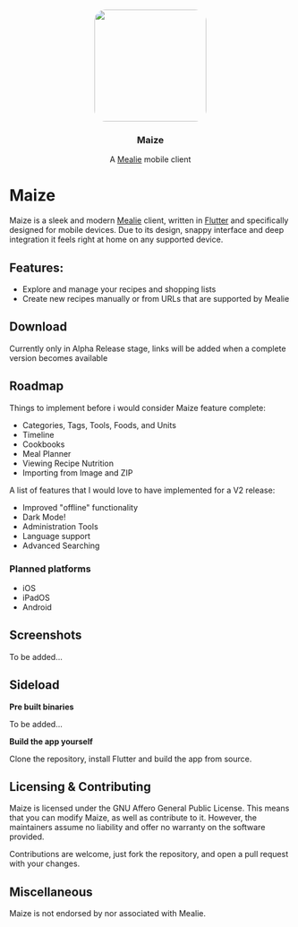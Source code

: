 <!-- PROJECT LOGO -->
<br />
<style>
.icon {
    border-radius: 10%;
}
</style>
<p align="center">
  <a href="https://github.com/young-hnau/maize">
<img class="icon" style="width:200px;height:200px" viewBox="0 0 24 24" src="assets/maize_logo.png">
</img>
  </a>

  <h3 align="center">Maize</h3>

  <p align="center">
    A <a href="https://github.com/mealie-recipes/mealie">Mealie</a> mobile client
</p>

# Maize

Maize is a sleek and modern [Mealie](https://github.com/mealie-recipes/mealie) client, written in [Flutter](https://github.com/flutter/flutter) and specifically designed for mobile devices. Due to its design, snappy interface and deep integration it feels right at home on any supported device.

## Features:

- Explore and manage your recipes and shopping lists
- Create new recipes manually or from URLs that are supported by Mealie

## Download

Currently only in Alpha Release stage, links will be added when a complete version becomes available

## Roadmap

Things to implement before i would consider Maize feature complete:

- Categories, Tags, Tools, Foods, and Units
- Timeline
- Cookbooks
- Meal Planner
- Viewing Recipe Nutrition
- Importing from Image and ZIP

A list of features that I would love to have implemented for a V2 release:

- Improved "offline" functionality
- Dark Mode!
- Administration Tools
- Language support
- Advanced Searching

### Planned platforms

- iOS
- iPadOS
- Android

## Screenshots

To be added...

## Sideload

**Pre built binaries**

To be added...

**Build the app yourself**

Clone the repository, install Flutter and build the app from source.

## Licensing & Contributing

Maize is licensed under the GNU Affero General Public License. This means that you can modify Maize, as well as contribute to it. However, the maintainers assume no liability and offer no warranty on the software provided.

Contributions are welcome, just fork the repository, and open a pull request with your changes.

## Miscellaneous

Maize is not endorsed by nor associated with Mealie.
